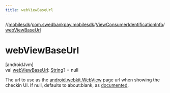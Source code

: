 ```yaml
---
title: webViewBaseUrl
---
```

//[mobilesdk](../../../index.html)/[com.swedbankpay.mobilesdk](../index.html)/[ViewConsumerIdentificationInfo](index.html)/[webViewBaseUrl](web-view-base-url.html)



# webViewBaseUrl



[androidJvm]\
val [webViewBaseUrl](web-view-base-url.html): [String](https://kotlinlang.org/api/latest/jvm/stdlib/kotlin/-string/index.html)? = null



The url to use as the [android.webkit.WebView](https://developer.android.com/reference/kotlin/android/webkit/WebView.html) page url when showing the checkin UI. If null, defaults to about:blank, as [documented](https://developer.android.com/reference/kotlin/android/webkit/WebView.html#loaddatawithbaseurl).




